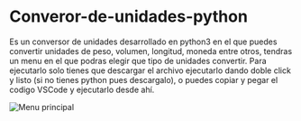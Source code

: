# Converor-de-unidades-python
Es un conversor de unidades desarrollado en python3 en el que puedes convertir unidades de peso, volumen, longitud, moneda entre otros, tendras un menu en el que podras elegir que tipo de unidades convertir.
Para ejecutarlo solo tienes que descargar el archivo ejecutarlo dando doble click y listo (si no tienes python pues descargalo), o puedes copiar y pegar el codigo VSCode y ejecutarlo desde ahí.

<img src="C:\Users\coloco\Documents\Cursos\proyectos_personales\imagenes_referencia\imagen_1.png" alt="Menu principal">
